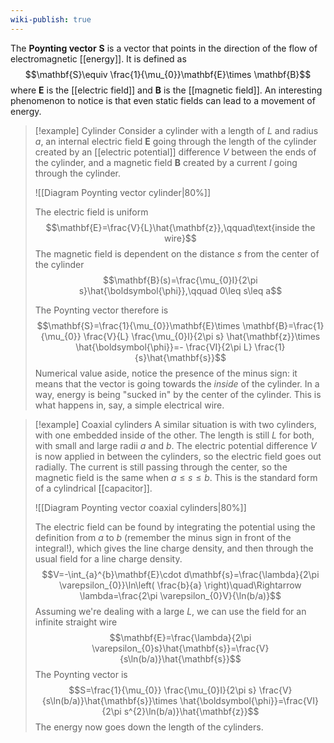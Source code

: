 ```yaml
---
wiki-publish: true
---
```

The **Poynting vector** $\mathbf{S}$ is a vector that points in the direction of the flow of electromagnetic [[energy]]. It is defined as
$$\mathbf{S}\equiv \frac{1}{\mu_{0}}\mathbf{E}\times \mathbf{B}$$
where $\mathbf{E}$ is the [[electric field]] and $\mathbf{B}$ is the [[magnetic field]]. An interesting phenomenon to notice is that even static fields can lead to a movement of energy.

> [!example] Cylinder
> Consider a cylinder with a length of $L$ and radius $a$, an internal electric field $\mathbf{E}$ going through the length of the cylinder created by an [[electric potential]] difference $V$ between the ends of the cylinder, and a magnetic field $\mathbf{B}$ created by a current $I$ going through the cylinder.
> 
> ![[Diagram Poynting vector cylinder|80%]]
> 
> The electric field is uniform
> $$\mathbf{E}=\frac{V}{L}\hat{\mathbf{z}},\qquad\text{inside the wire}$$
> The magnetic field is dependent on the distance $s$ from the center of the cylinder
> $$\mathbf{B}(s)=\frac{\mu_{0}I}{2\pi s}\hat{\boldsymbol{\phi}},\qquad 0\leq s\leq a$$
> 
> The Poynting vector therefore is
> $$\mathbf{S}=\frac{1}{\mu_{0}}\mathbf{E}\times \mathbf{B}=\frac{1}{\mu_{0}} \frac{V}{L} \frac{\mu_{0}I}{2\pi s} \hat{\mathbf{z}}\times \hat{\boldsymbol{\phi}}=- \frac{VI}{2\pi L} \frac{1}{s}\hat{\mathbf{s}}$$
> Numerical value aside, notice the presence of the minus sign: it means that the vector is going towards the *inside* of the cylinder. In a way, energy is being "sucked in" by the center of the cylinder. This is what happens in, say, a simple electrical wire.

> [!example] Coaxial cylinders
> A similar situation is with two cylinders, with one embedded inside of the other. The length is still $L$ for both, with small and large radii $a$ and $b$. The electric potential difference $V$ is now applied in between the cylinders, so the electric field goes out radially. The current is still passing through the center, so the magnetic field is the same when $a\leq s\leq b$. This is the standard form of a cylindrical [[capacitor]].
> 
> ![[Diagram Poynting vector coaxial cylinders|80%]]
> 
> The electric field can be found by integrating the potential using the definition from $a$ to $b$ (remember the minus sign in front of the integral!), which gives the line charge density, and then through the usual field for a line charge density.
> $$V=-\int_{a}^{b}\mathbf{E}\cdot d\mathbf{s}=\frac{\lambda}{2\pi \varepsilon_{0}}\ln\left( \frac{b}{a} \right)\quad\Rightarrow \lambda=\frac{2\pi \varepsilon_{0}V}{\ln(b/a)}$$
> Assuming we're dealing with a large $L$, we can use the field for an infinite straight wire
> $$\mathbf{E}=\frac{\lambda}{2\pi \varepsilon_{0}s}\hat{\mathbf{s}}=\frac{V}{s\ln(b/a)}\hat{\mathbf{s}}$$
> The Poynting vector is
> $$S=\frac{1}{\mu_{0}} \frac{\mu_{0}I}{2\pi s} \frac{V}{s\ln(b/a)}\hat{\mathbf{s}}\times \hat{\boldsymbol{\phi}}=\frac{VI}{2\pi s^{2}\ln(b/a)}\hat{\mathbf{z}}$$
> The energy now goes down the length of the cylinders.
